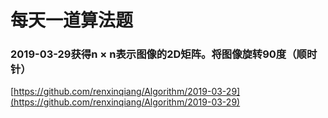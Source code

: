 # 每天一道算法题

### 2019-03-29获得n × n表示图像的2D矩阵。将图像旋转90度（顺时针）
[https://github.com/renxinqiang/Algorithm/2019-03-29](https://github.com/renxinqiang/Algorithm/2019-03-29)